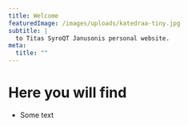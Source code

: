 ```yaml
---
title: Welcome
featuredImage: /images/uploads/katedraa-tiny.jpg
subtitle: |
  to Titas SyroQT Janusonis personal website. 
meta:
  title: ""
---
```


# Here you will find
- Some text 